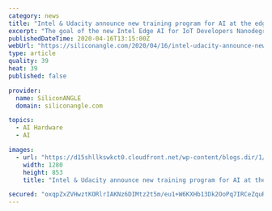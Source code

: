 ```yaml
---
category: news
title: "Intel & Udacity announce new training program for AI at the edge"
excerpt: "The goal of the new Intel Edge AI for IoT Developers Nanodegree program is to familiarize developers with ... The course also provides access to Intel’s IoT DevCloud, where students can develop, test and run applications on a variety of Intel chips. Intel said the course costs $1,077 and will take about three months to complete."
publishedDateTime: 2020-04-16T13:15:00Z
webUrl: "https://siliconangle.com/2020/04/16/intel-udacity-announce-new-training-program-ai-edge/"
type: article
quality: 39
heat: 39
published: false

provider:
  name: SiliconANGLE
  domain: siliconangle.com

topics:
  - AI Hardware
  - AI

images:
  - url: "https://d15shllkswkct0.cloudfront.net/wp-content/blogs.dir/1/files/2020/04/developer-3461405_1280.png"
    width: 1280
    height: 853
    title: "Intel & Udacity announce new training program for AI at the edge"

secured: "oxqpZxZVHwztKORlrIAKNz6DIMtz2t5m/eu1+W6KXHb13Dk2OoPq7IRCeZquRFUtWN8eWOAOqADK4Y8nqyQegnXHCBBpw9Ns0pbmlPvRpv8YwOAwNCOZIcTzepaxpvd7hLoaKGti5ib0UA2/8tHWoN35Yv4UjiFdDctt+8iPzZr8QyR9hDmXBM4QIROvgvoHhCKXCBHwGQ3s0R5w8r+p2B1bUK2DDHDnaQF9nQkLqrDa8+WBoPEolcgu6SvzOXQjR7x/+puhDtTuKt1/8sUf+uIzMQQPJA8olua8wQls3sNvcuHCGmK3gXQPpaGZvRlxG+u1fmk17vzapgwuF9CXZmZAILsQmucTV8F4vaL29/Wv+eATq4fHzG3uh6JWpVJ5ny74r2/t4eKV1g060Qvsb1w2WsDKHJ9lY5ZcpOBMpqJ3WbQC7clwXGou0mhduma8g+S/NeCTWZBRc4cXqvKKvKrYSpG1PEhdWngFdueCYWQ=;rBZesP5j4ZNOZqiNemEDtg=="
---
```


